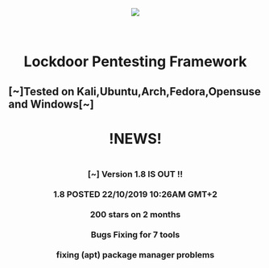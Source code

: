 <p align="center">
  <img  src="https://raw.githubusercontent.com/SofianeHamlaoui/Lockdoor-Framework/master/pictures/logos/logo205x250.gif">
</p>
<h1 align="center">
<br class="title">
Lockdoor Pentesting Framework <br><h2>
    [~]Tested on Kali,Ubuntu,Arch,Fedora,Opensuse and Windows[~]
   </h2>
   <h1 align="center">
   !NEWS!</h1>
   <h3 align="center">
   <br>[~] Version 1.8 IS OUT !!<br>
      <br>1.8 POSTED 22/10/2019 10:26AM GMT+2 <br>
      <br>200 stars on 2 months<br>
      <br>Bugs Fixing for 7 tools <br>
      <br>fixing (apt) package manager problems <br>
   
   </h3>
